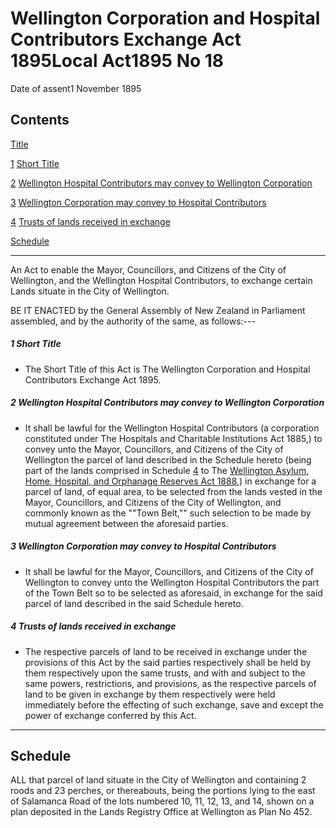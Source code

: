 # Wellington Corporation and Hospital Contributors Exchange Act 1895Local Act1895 No 18

Date of assent1 November 1895

## Contents

[Title][0]

[1][1] [Short Title][1]

[2][2] [Wellington Hospital Contributors may convey to Wellington Corporation][2]

[3][3] [Wellington Corporation may convey to Hospital Contributors][3]

[4][4] [Trusts of lands received in exchange][4]

[Schedule][5]  
[][5]

---

An Act to enable the Mayor, Councillors, and Citizens of the City of Wellington, and the Wellington Hospital Contributors, to exchange certain Lands situate in the City of Wellington.

BE IT ENACTED by the General Assembly of New Zealand in Parliament assembled, and by the authority of the same, as follows:---

##### 1 Short Title
    
*   The Short Title of this Act is The Wellington Corporation and Hospital Contributors Exchange Act 1895\.

##### 2 Wellington Hospital Contributors may convey to Wellington Corporation
    
*   It shall be lawful for the Wellington Hospital Contributors (a corporation constituted under The Hospitals and Charitable Institutions Act 1885,) to convey unto the Mayor, Councillors, and Citizens of the City of Wellington the parcel of land described in the Schedule hereto (being part of the lands comprised in Schedule [4][6] to The [Wellington Asylum, Home, Hospital, and Orphanage Reserves Act 1888][7],) in exchange for a parcel of land, of equal area, to be selected from the lands vested in the Mayor, Councillors, and Citizens of the City of Wellington, and commonly known as the ""Town Belt,"" such selection to be made by mutual agreement between the aforesaid parties.

##### 3 Wellington Corporation may convey to Hospital Contributors
    
*   It shall be lawful for the Mayor, Councillors, and Citizens of the City of Wellington to convey unto the Wellington Hospital Contributors the part of the Town Belt so to be selected as aforesaid, in exchange for the said parcel of land described in the said Schedule hereto.

##### 4 Trusts of lands received in exchange
    
*   The respective parcels of land to be received in exchange under the provisions of this Act by the said parties respectively shall be held by them respectively upon the same trusts, and with and subject to the same powers, restrictions, and provisions, as the respective parcels of land to be given in exchange by them respectively were held immediately before the effecting of such exchange, save and except the power of exchange conferred by this Act.

---

## Schedule

ALL that parcel of land situate in the City of Wellington and containing 2 roods and 23 perches, or thereabouts, being the portions lying to the east of Salamanca Road of the lots numbered 10, 11, 12, 13, and 14, shown on a plan deposited in the Lands Registry Office at Wellington as Plan No 452\.

[0]: http://www.legislation.govt.nz/act/local/1895/0018/latest/whole.html#DLM24684
[1]: http://www.legislation.govt.nz/act/local/1895/0018/latest/whole.html#DLM24686
[2]: http://www.legislation.govt.nz/act/local/1895/0018/latest/whole.html#DLM24687
[3]: http://www.legislation.govt.nz/act/local/1895/0018/latest/whole.html#DLM24688
[4]: http://www.legislation.govt.nz/act/local/1895/0018/latest/whole.html#DLM24689
[5]: http://www.legislation.govt.nz/act/local/1895/0018/latest/whole.html#DLM24690
[6]: http://www.legislation.govt.nz/act/local/1895/0018/latest/link.aspx?id=DLM21121
[7]: http://www.legislation.govt.nz/act/local/1895/0018/latest/link.aspx?id=DLM21102